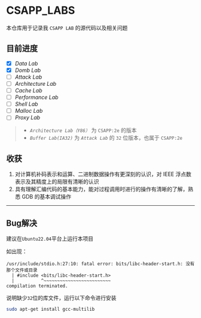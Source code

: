 # CSAPP_LABS

本仓库用于记录我 `CSAPP LAB` 的源代码以及相关问题

## 目前进度

* [x] *Data Lab*
* [x] *Domb Lab*
* [ ] *Attack Lab*
* [ ] *Architecture Lab*
* [ ] *Cache Lab*
* [ ] *Performance Lab*
* [ ] *Shell Lab*
* [ ] *Malloc Lab*
* [ ] *Proxy Lab*

> * *`Architecture Lab（Y86）`* 为 `CSAPP:2e` 的版本
> * *`Buffer Lab(IA32)`* 为 *`Attack Lab`* 的 `32` 位版本，也属于 `CSAPP:2e`

## 收获

1. 对计算机补码表示和运算、二进制数据操作有更深刻的认识，对 IEEE 浮点数表示及其精度上的局限有清晰的认识
2. 具有理解汇编代码的基本能力，能对过程调用时进行的操作有清晰的了解，熟悉 GDB 的基本调试操作




---

## Bug解决

建议在`Ubuntu22.04`平台上运行本项目

如出现：

    /usr/include/stdio.h:27:10: fatal error: bits/libc-header-start.h: 没有那个文件或目录
      | #include <bits/libc-header-start.h>
      |          ^~~~~~~~~~~~~~~~~~~~~~~~~~
    compilation terminated.

说明缺少`32`位的库文件，运行以下命令进行安装

```bash
sudo apt-get install gcc-multilib
```